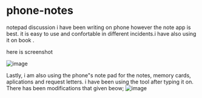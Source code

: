 # phone-notes
notepad discussion
i have been writing on phone however the note app is best. it is easy to use and confortable in different incidents.i have also using it on book .

here is screenshot

![image](https://github.com/abbu697/phone-notes/assets/44437275/95666f90-f1bf-496c-b3f7-2bb8b9168885)


Lastly, i am also using the phone"s note pad for the notes, memory cards, aplications and request letters. i have been using the tool after typing it on. There has been modifications that given beow;
![image](https://github.com/user-attachments/assets/b86d144b-8679-43d3-bc23-d74ab561102e)



